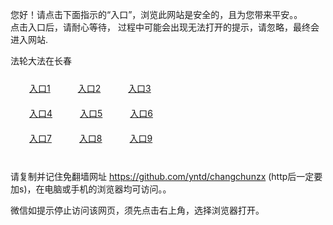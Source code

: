 您好！请点击下面指示的“入口”，浏览此网站是安全的，且为您带来平安。。 <br/>
点击入口后，请耐心等待， 过程中可能会出现无法打开的提示，请忽略，最终会进入网站. </br>

法轮大法在长春<br/>
<div style="padding:10px"><a style="margin:20px" target="_blank" href="https://d31yvzybi0nlb3.cloudfront.net/2Qpsp?tbjvwvn" id="ccLink1" rel="nofollow">入口1</a> <a target="_blank" style="margin:20px" href="https://dl7jbzqxqpnho.cloudfront.net/2Qpsp?qxaswbod" id="ccLink2" rel="nofollow">入口2</a> <a style="margin:20px" target="_blank" href="https://daaoqc9syij5i.cloudfront.net/2Qpsp?xmtjgazb" id="ccLink3" rel="nofollow">入口3</a></div>

<div style="padding:10px" ><a style="margin:20px" target="_blank" href="https://d31yvzybi0nlb3.cloudfront.net/2Qpsp?tbjvwvn" id="ccLink4" rel="nofollow">入口4</a> <a style="margin:20px" href="https://dl7jbzqxqpnho.cloudfront.net/2Qpsp?qxaswbod" target="_blank" id="ccLink5" rel="nofollow">入口5</a> <a style="margin:20px" href="https://daaoqc9syij5i.cloudfront.net/2Qpsp?xmtjgazb" target="_blank" id="ccLink6" rel="nofollow">入口6</a></div>

<div style="padding:10px"><a style="margin:20px" target="_blank" href="https://d31yvzybi0nlb3.cloudfront.net/2Qpsp?tbjvwvn" id="ccLink7" rel="nofollow">入口7</a> <a style="margin:20px" href="https://dl7jbzqxqpnho.cloudfront.net/2Qpsp?qxaswbod" target="_blank" id="ccLink8" rel="nofollow">入口8</a> <a style="margin:20px" target="_blank" href="https://daaoqc9syij5i.cloudfront.net/2Qpsp?xmtjgazb" id="ccLink9" rel="nofollow">入口9</a></div>

<br/>



请复制并记住免翻墙网址 https://github.com/yntd/changchunzx (http后一定要加s)，在电脑或手机的浏览器均可访问。。<br/>

微信如提示停止访问该网页，须先点击右上角，选择浏览器打开。

